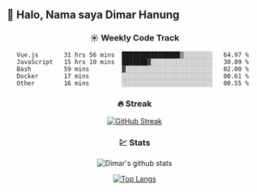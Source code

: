## 👋 Halo, Nama saya **Dimar Hanung**

<center>

### :sunny: Weekly Code Track
<!--START_SECTION:waka-->
```text
Vue.js       31 hrs 56 mins  ████████████████▒░░░░░░░░   64.97 % 
JavaScript   15 hrs 10 mins  ███████▓░░░░░░░░░░░░░░░░░   30.89 % 
Bash         59 mins         ▓░░░░░░░░░░░░░░░░░░░░░░░░   02.00 % 
Docker       17 mins         ░░░░░░░░░░░░░░░░░░░░░░░░░   00.61 % 
Other        16 mins         ░░░░░░░░░░░░░░░░░░░░░░░░░   00.55 % 
```
<!--END_SECTION:waka-->

### :fire: Streak

[![GitHub Streak](http://github-readme-streak-stats.herokuapp.com?user=dimar-hanung)](https://git.io/streak-stats)

### :chart: Stats

![Dimar's github stats](https://github-readme-stats.vercel.app/api?username=dimar-hanung&show_icons=true&theme=vue)

[![Top Langs](https://github-readme-stats.vercel.app/api/top-langs/?username=dimar-hanung)](#)

</center>

